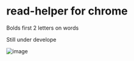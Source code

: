 # read-helper for chrome
Bolds first 2 letters on words

Still under develope

![image](https://github.com/McDuuck/read-helper/assets/122491790/c18b0449-8123-4a12-812f-14522594454a)
